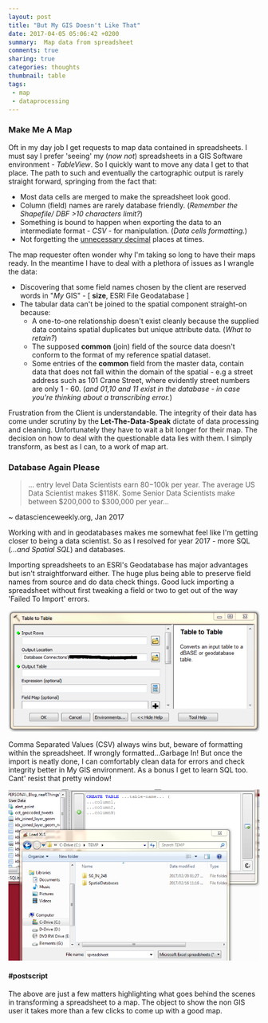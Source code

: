 ```yaml
---
layout: post
title: "But My GIS Doesn't Like That"
date: 2017-04-05 05:06:42 +0200
summary:  Map data from spreadsheet
comments: true
sharing: true
categories: thoughts
thumbnail: table
tags:
 - map
 - dataprocessing
---
```


### Make Me A Map
Oft in my day job I get requests to map data contained in spreadsheets. I must say I prefer 'seeing' my (*now not*) spreadsheets in a GIS Software environment - *TableView*. So I quickly want to move any data I get to that place. The path to such and eventually the cartographic output is rarely straight forward, springing from the fact that:

* Most data cells are merged to make the spreadsheet look good.
* Column (field) names are rarely database friendly. (*Remember the Shapefile/ DBF >10 characters limit?*)
* Something is bound to happen when exporting the data to an intermediate format  - *CSV* - for manipulation. (*Data cells formatting.*) 
* Not forgetting the [unnecessary decimal](http://uxblog.idvsolutions.com/2013/11/silly-geographic-precision.html) places at times. 

The map requester often wonder why I'm taking so long to have their maps ready. In the meantime I have to deal with a plethora of issues as I wrangle the data:

* Discovering that some field names chosen by the client are reserved words in "*My* GIS" - [ **size**, ESRI File Geodatabase ]
* The tabular data can't be joined to the spatial component straight-on because:
    * A one-to-one relationship doesn't exist cleanly because the supplied data contains spatial duplicates but unique attribute data. (*What to retain?*)
    * The supposed **common** (join) field of the source data doesn't conform to the format of my reference spatial dataset.
    * Some entries of the **common** field from the master data, contain data that does not fall within the domain of the spatial  - e.g a street address such as 101 Crane Street, where evidently street numbers are only 1 - 60. (*and 01,10 and 11 exist in the database - in case you're thinking about a transcribing error.*)  
  
Frustration from the Client is understandable. The integrity of their data has come under scrutiny by the **Let-The-Data-Speak** dictate of data processing and cleaning. Unfortunately they have to wait a bit longer for their map. The decision on how to deal with the questionable data lies with them. I simply transform, as best as I can, to a work of map art.

### Database Again Please

 >... entry level Data Scientists earn $80-$100k per year. The average US Data Scientist makes $118K. Some Senior Data Scientists make between $200,000 to $300,000 per year... 
 
~ datascienceweekly.org, Jan 2017

Working with and in geodatabases makes me somewhat feel like I'm getting closer to being a data scientist. So as I resolved for year 2017 -  more SQL (*...and Spatial SQL*) and databases. 

Importing spreadsheets to an ESRI's Geodatabase has major advantages but isn't straightforward either. The huge plus being able to preserve field names from source and do data check things. Good luck importing a spreadsheet without first tweaking a field or two to get out of the way 'Failed To Import' errors.

<img align="centre" src="/images/import_to_geodatabase.PNG" alt="Import To Geodatabase">

Comma Separated Values (CSV) always wins but, beware of formatting within the spreadsheet. If wrongly formatted...Garbage In! But once the import is neatly done, I can comfortably clean data for errors and check integrity better in My GIS environment. As a bonus I get to learn SQL too. Cant' resist that pretty window!

<img align="centre" src="/images/import_to_spatialite.PNG" alt="Import To Spatialite">

#### #postscript

The above are just a few matters highlighting what goes behind the scenes in transforming a spreadsheet to a map. The object to show the non GIS user it takes more than a few clicks to come up with a good map.
